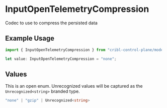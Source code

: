 # InputOpenTelemetryCompression

Codec to use to compress the persisted data

## Example Usage

```typescript
import { InputOpenTelemetryCompression } from "cribl-control-plane/models/operations";

let value: InputOpenTelemetryCompression = "none";
```

## Values

This is an open enum. Unrecognized values will be captured as the `Unrecognized<string>` branded type.

```typescript
"none" | "gzip" | Unrecognized<string>
```